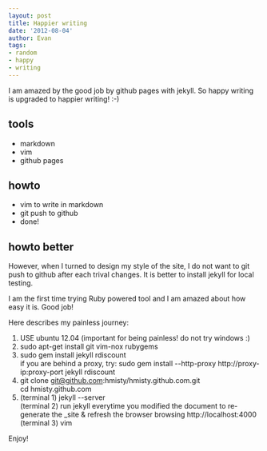 ```yaml
---
layout: post
title: Happier writing
date: '2012-08-04'
author: Evan
tags:
- random
- happy
- writing
---
```


I am amazed by the good job by github pages with jekyll.
So happy writing is upgraded to happier writing! :-)

## tools
- markdown
- vim
- github pages

## howto
- vim to write in markdown
- git push to github
- done!

## howto better
However, when I turned to design my style of the site, I do not want to git push to github after each trival changes. It is better to install jekyll for local testing.

I am the first time trying Ruby powered tool and I am amazed about how easy it is. Good job!

Here describes my painless journey:

1. USE ubuntu 12.04 (important for being painless! do not try windows :)
2. sudo apt-get install git vim-nox rubygems
3. sudo gem install jekyll rdiscount <br>
   if you are behind a proxy, try: sudo gem install --http-proxy http://proxy-ip:proxy-port jekyll rdiscount
4. git clone git@github.com:hmisty/hmisty.github.com.git <br>
   cd hmisty.github.com
5. (terminal 1) jekyll --server <br>
   (terminal 2) run jekyll everytime you modified the document to re-generate the _site & refresh the browser browsing http://localhost:4000
   (terminal 3) vim <br>

Enjoy!
